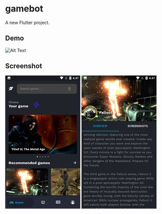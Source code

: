 # gamebot

A new Flutter project.

## Demo
![Alt Text](https://github.com/HolisMS/Flutter-Gamepedia/blob/master/Demo/demo_game.gif)

## Screenshot
![Alt Text](https://github.com/HolisMS/Flutter-Gamepedia/blob/master/Screenshot/Screenshot_home.png)
![Alt Text](https://github.com/HolisMS/Flutter-Gamepedia/blob/master/Screenshot/Screenshot_detail.png)

